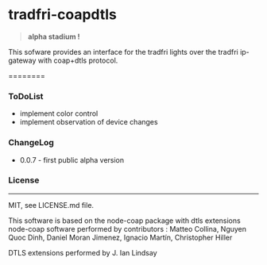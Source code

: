 tradfri-coapdtls
=======================

> **alpha stadium !**

This sofware provides an interface for the tradfri lights
over the tradfri ip-gateway with coap+dtls protocol.

========


### ToDoList
* implement color control
* implement observation of device changes

### ChangeLog
* 0.0.7 - first public alpha version

### License
----------------------------
MIT, see LICENSE.md file.

This software is based on the node-coap package with dtls extensions
node-coap  software performed by contributors :
Matteo Collina,
Nguyen Quoc Dinh,
Daniel Moran Jimenez,
Ignacio Martín,
Christopher Hiller

DTLS extensions performed by
J. Ian Lindsay
